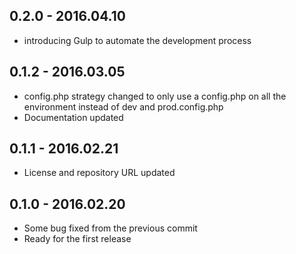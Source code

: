 ## 0.2.0 - 2016.04.10

* introducing Gulp to automate the development process

## 0.1.2 - 2016.03.05

* config.php strategy changed to only use a config.php on all the environment instead of dev and prod.config.php
* Documentation updated

## 0.1.1 - 2016.02.21

* License and repository URL updated

## 0.1.0 - 2016.02.20

* Some bug fixed from the previous commit
* Ready for the first release
